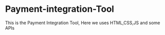 # Payment-integration-Tool
This is the Payment Integration Tool, Here we uses HTML,CSS,JS and some APIs
